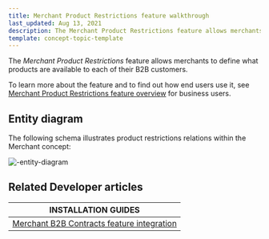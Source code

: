 ```yaml
---
title: Merchant Product Restrictions feature walkthrough
last_updated: Aug 13, 2021
description: The Merchant Product Restrictions feature allows merchants to define what products are available to each of their B2B customers
template: concept-topic-template
---
```


The _Merchant Product Restrictions_ feature allows merchants to define what products are available to each of their B2B customers.


To learn more about the feature and to find out how end users use it, see [Merchant Product Restrictions feature overview](/docs/scos/user/features/{{page.version}}/merchant-product-restrictions-feature-overview.html) for business users.


## Entity diagram

The following schema illustrates product restrictions relations within the Merchant<!-- add a link to the Merchant B2B Contracts feature walkthrough--> concept:

<div class="width-100">

![-entity-diagram](https://spryker.s3.eu-central-1.amazonaws.com/docs/Features/Company+Account+Management/Product+Restrictions+from+Merchant+to+Buyer/Product+Restrictions+from+Merchant+to+Buyer+Overview/product-restrictions-model.png)

</div>


## Related Developer articles

| INSTALLATION GUIDES |
|---------|
| [Merchant B2B Contracts feature integration](/docs/scos/dev/feature-integration-guides/{{page.version}}/merchant-b2b-contracts-feature-integration.html) |

